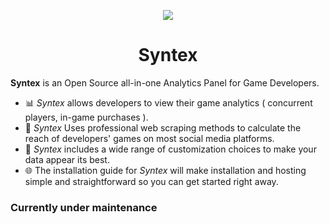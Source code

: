 <p align="center">
  <img src="https://i.imgur.com/UrYXpHG.png">
</p>

<h1 align="center">Syntex</h1>

<b>Syntex</b> is an Open Source all-in-one Analytics Panel for Game Developers.
- 📊 *Syntex* allows developers to view their game analytics ( concurrent players, in-game purchases ).
- 📱 *Syntex* Uses professional web scraping methods to calculate the reach of developers' games on most social media platforms.
- 🎨 *Syntex* includes a wide range of customization choices to make your data appear its best.
- 🌐 The installation guide for *Syntex* will make installation and hosting simple and straightforward so you can get started right away.

### **Currently under maintenance**
